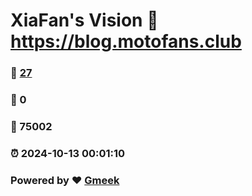 # XiaFan's Vision :link: https://blog.motofans.club 
### :page_facing_up: [27](https://blog.motofans.club/tag.html) 
### :speech_balloon: 0 
### :hibiscus: 75002 
### :alarm_clock: 2024-10-13 00:01:10 
### Powered by :heart: [Gmeek](https://github.com/Meekdai/Gmeek)
